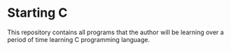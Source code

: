 # Starting C
This repository contains all programs that the author will be learning over a period of time learning C programming language.